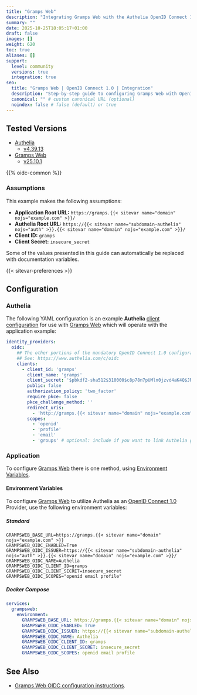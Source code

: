 ```yaml
---
title: "Gramps Web"
description: "Integrating Gramps Web with the Authelia OpenID Connect 1.0 Provider."
summary: ""
date: 2025-10-25T18:05:17+01:00
draft: false
images: []
weight: 620
toc: true
aliases: []
support:
  level: community
  versions: true
  integration: true
seo:
  title: "Gramps Web | OpenID Connect 1.0 | Integration"
  description: "Step-by-step guide to configuring Gramps Web with OpenID Connect 1.0 for secure SSO. Enhance your login flow using Authelia’s modern identity management."
  canonical: "" # custom canonical URL (optional)
  noindex: false # false (default) or true
---
```


## Tested Versions

- [Authelia]
  - [v4.39.13](https://github.com/authelia/authelia/releases/tag/v4.39.13)
- [Gramps Web]
  - [v25.10.1](https://github.com/gramps-project/gramps-web/releases/tag/v25.10.1)

{{% oidc-common %}}

### Assumptions

This example makes the following assumptions:

- __Application Root URL:__ `https://gramps.{{< sitevar name="domain" nojs="example.com" >}}/`
- __Authelia Root URL:__ `https://{{< sitevar name="subdomain-authelia" nojs="auth" >}}.{{< sitevar name="domain" nojs="example.com" >}}/`
- __Client ID:__ `gramps`
- __Client Secret:__ `insecure_secret`

Some of the values presented in this guide can automatically be replaced with documentation variables.

{{< sitevar-preferences >}}

## Configuration

### Authelia

The following YAML configuration is an example __Authelia__ [client configuration] for use with [Gramps Web] which will
operate with the application example:

```yaml {title="configuration.yml"}
identity_providers:
  oidc:
    ## The other portions of the mandatory OpenID Connect 1.0 configuration go here.
    ## See: https://www.authelia.com/c/oidc
    clients:
      - client_id: 'gramps'
        client_name: 'gramps'
        client_secret: '$pbkdf2-sha512$310000$c8p78n7pUMln0jzvd4aK4Q$JNRBzwAo0ek5qKn50cFzzvE9RXV88h1wJn5KGiHrD0YKtZaR/nCb2CJPOsKaPK0hjf.9yHxzQGZziziccp6Yng'  # The digest of 'insecure_secret'.
        public: false
        authorization_policy: 'two_factor'
        require_pkce: false
        pkce_challenge_method: ''
        redirect_uris:
          - 'http://gramps.{{< sitevar name="domain" nojs="example.com" >}}/api/oidc/callback/?provider=custom'
        scopes:
          - 'openid'
          - 'profile'
          - 'email'
          - 'groups' # optional: include if you want to link Authelia groups to Gramps roles
```

### Application

To configure [Gramps Web] there is one method, using [Environment Variables](#environment-variables).

#### Environment Variables

To configure [Gramps Web] to utilize Authelia as an [OpenID Connect 1.0] Provider, use the following environment
variables:

##### Standard

```shell {title=".env"}
GRAMPSWEB_BASE_URL=https://gramps.{{< sitevar name="domain" nojs="example.com" >}}
GRAMPSWEB_OIDC_ENABLED=True
GRAMPSWEB_OIDC_ISSUER=https://{{< sitevar name="subdomain-authelia" nojs="auth" >}}.{{< sitevar name="domain" nojs="example.com" >}}/
GRAMPSWEB_OIDC_NAME=Authelia
GRAMPSWEB_OIDC_CLIENT_ID=gramps
GRAMPSWEB_OIDC_CLIENT_SECRET=insecure_secret
GRAMPSWEB_OIDC_SCOPES="openid email profile"
```

##### Docker Compose

```yaml {title="compose.yml"}
services:
  grampsweb:
    environment:
      GRAMPSWEB_BASE_URL: https://gramps.{{< sitevar name="domain" nojs="example.com" >}}
      GRAMPSWEB_OIDC_ENABLED: True
      GRAMPSWEB_OIDC_ISSUER: https://{{< sitevar name="subdomain-authelia" nojs="auth" >}}.{{< sitevar name="domain" nojs="example.com" >}}/
      GRAMPSWEB_OIDC_NAME: Authelia
      GRAMPSWEB_OIDC_CLIENT_ID: gramps
      GRAMPSWEB_OIDC_CLIENT_SECRET: insecure_secret
      GRAMPSWEB_OIDC_SCOPES: openid email profile
```

## See Also

- [Gramps Web OIDC configuration instructions](https://www.grampsweb.org/install_setup/oidc/).

[Gramps Web]: https://www.grampsweb.org/
[Authelia]: https://www.authelia.com
[OpenID Connect 1.0]: ../../introduction.md
[client configuration]: ../../../../configuration/identity-providers/openid-connect/clients.md
